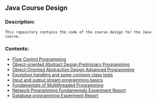 ## Java Course Design

### Description:

```
This repository contains the code of the course design for the Java course.
```

### Contents:

- [Flow Control Programming](https://github.com/xuyq19/JavaCourseDesign/tree/master/src/lesson1)
- [Object-oriented Abstract Design Preliminary Programming](https://github.com/xuyq19/JavaCourseDesign/tree/master/src/lesson2)
- [Object-Oriented Abstraction Design Advanced Programming](https://github.com/xuyq19/JavaCourseDesign/tree/master/src/lesson3)
- [Exception handling and some common class tests](https://github.com/xuyq19/JavaCourseDesign/tree/master/src/lesson4)
- [Input and output stream programming basics](https://github.com/xuyq19/JavaCourseDesign/tree/master/src/main/java/lesson5)
- [Fundamentals of Multithreaded Programming](https://github.com/xuyq19/JavaCourseDesign/tree/master/src/main/java/lesson7)
- [Network Programming Fundamentals Experiment Report](https://github.com/xuyq19/JavaCourseDesign/tree/master/src/main/java/lesson8)
- [Database programming Experiment Report](https://github.com/xuyq19/JavaCourseDesign/tree/master/src/main/java/lesson9)